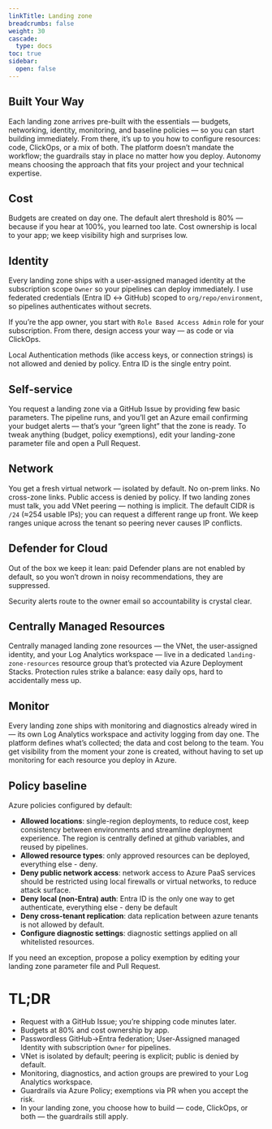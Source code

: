 ```yaml
---
linkTitle: Landing zone
breadcrumbs: false
weight: 30
cascade:
  type: docs  
toc: true
sidebar:
  open: false
---
```



## Built Your Way

Each landing zone arrives pre-built with the essentials — budgets, networking, identity, monitoring, and baseline policies — so you can start building immediately. From there, it’s up to you how to configure resources: code, ClickOps, or a mix of both. The platform doesn’t mandate the workflow; the guardrails stay in place no matter how you deploy. Autonomy means choosing the approach that fits your project and your technical expertise.

## Cost

Budgets are created on day one. The default alert threshold is 80% — because if you hear at 100%, you learned too late. Cost ownership is local to your app; we keep visibility high and surprises low.

## Identity

Every landing zone ships with a user-assigned managed identity at the subscription scope `Owner` so your pipelines can deploy immediately. I use federated credentials (Entra ID ↔︎ GitHub) scoped to `org/repo/environment`, so pipelines authenticates without secrets. 

If you’re the app owner, you start with `Role Based Access Admin` role for your subscription. From there, design access your way — as code or via ClickOps.

Local Authentication methods (like access keys, or connection strings) is not allowed and denied by policy. Entra ID is the single entry point.

## Self-service

You request a landing zone via a GitHub Issue by providing few basic parameters. The pipeline runs, and you’ll get an Azure email confirming your budget alerts — that’s your “green light” that the zone is ready. To tweak anything (budget, policy exemptions), edit your landing-zone parameter file and open a Pull Request.

## Network

You get a fresh virtual network — isolated by default. No on-prem links. No cross-zone links. Public access is denied by policy. If two landing zones must talk, you add VNet peering — nothing is implicit. The default CIDR is `/24` (≈254 usable IPs); you can request a different range up front. We keep ranges unique across the tenant so peering never causes IP conflicts.

## Defender for Cloud

Out of the box we keep it lean: paid Defender plans are not enabled by default, so you won’t drown in noisy recommendations, they are suppressed.

Security alerts route to the owner email so accountability is crystal clear.

## Centrally Managed Resources

Centrally managed landing zone resources — the VNet, the user-assigned identity, and your Log Analytics workspace — live in a dedicated `landing-zone-resources` resource group that’s protected via Azure Deployment Stacks. Protection rules strike a balance: easy daily ops, hard to accidentally mess up.

## Monitor

Every landing zone ships with monitoring and diagnostics already wired in — its own Log Analytics workspace and activity logging from day one. The platform defines what’s collected; the data and cost belong to the team. You get visibility from the moment your zone is created, without having to set up monitoring for each resource you deploy in Azure.

## Policy baseline

Azure policies configured by default:

- **Allowed locations**: single-region deployments, to reduce cost, keep consistency between environments and streamline deployment experience. The region is centrally defined at github variables, and reused by pipelines.
- **Allowed resource types**: only approved resources can be deployed, everything else - deny. 
- **Deny public network access**: network access to Azure PaaS services should be restricted using local firewalls or virtual networks, to reduce attack surface.
- **Deny local (non-Entra) auth**: Entra ID is the only one way to get authenticate, everything else - deny be default
- **Deny cross-tenant replication**: data replication between azure tenants is not allowed by default.
- **Configure diagnostic settings**: diagnostic settings applied on all whitelisted resources. 

If you  need an exception, propose a policy exemption by editing your landing zone parameter file and Pull Request.


# TL;DR

* Request with a GitHub Issue; you’re shipping code minutes later.
* Budgets at 80% and cost ownership by app.
* Passwordless GitHub→Entra federation; User-Assigned managed Identity with subscription `Owner` for pipelines.
* VNet is isolated by default; peering is explicit; public is denied by default.
* Monitoring, diagnostics, and action groups are prewired to your Log Analytics workspace.
* Guardrails via Azure Policy; exemptions via PR when you accept the risk.
* In your landing zone, you choose how to build — code, ClickOps, or both — the guardrails still apply.
